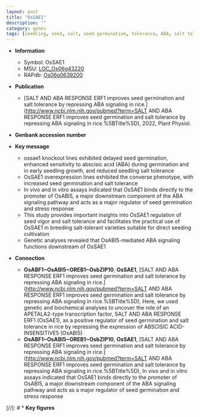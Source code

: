 ```yaml
---
layout: post
title: "OsSAE1"
description: ""
category: genes
tags: [seedling, seed, salt, seed germination, tolerance, ABA, salt tolerance, stress, breeding, abscisic acid,  ABA , stress response, seedling growth]
---
```


* **Information**  
    + Symbol: OsSAE1  
    + MSU: [LOC_Os06g43220](http://rice.uga.edu/cgi-bin/ORF_infopage.cgi?orf=LOC_Os06g43220)  
    + RAPdb: [Os06g0639200](https://rapdb.dna.affrc.go.jp/locus/?name=Os06g0639200)  

* **Publication**  
    + [SALT AND ABA RESPONSE ERF1 improves seed germination and salt tolerance by repressing ABA signaling in rice.](http://www.ncbi.nlm.nih.gov/pubmed?term=SALT AND ABA RESPONSE ERF1 improves seed germination and salt tolerance by repressing ABA signaling in rice.%5BTitle%5D), 2022, Plant Physiol.

* **Genbank accession number**  

* **Key message**  
    + ossae1 knockout lines exhibited delayed seed germination, enhanced sensitivity to abscisic acid (ABA) during germination and in early seedling growth, and reduced seedling salt tolerance
    + OsSAE1 overexpression lines exhibited the converse phenotype, with increased seed germination and salt tolerance
    + In vivo and in vitro assays indicated that OsSAE1 binds directly to the promoter of OsABI5, a major downstream component of the ABA signaling pathway and acts as a major regulator of seed germination and stress response
    + This study provides important insights into OsSAE1 regulation of seed vigor and salt tolerance and facilitates the practical use of OsSAE1 in breeding salt-tolerant varieties suitable for direct seeding cultivation
    + Genetic analyses revealed that OsABI5-mediated ABA signaling functions downstream of OsSAE1

* **Connection**  
    + __OsABF1~OsABI5~OREB1~OsbZIP10__, __OsSAE1__, [SALT AND ABA RESPONSE ERF1 improves seed germination and salt tolerance by repressing ABA signaling in rice.](http://www.ncbi.nlm.nih.gov/pubmed?term=SALT AND ABA RESPONSE ERF1 improves seed germination and salt tolerance by repressing ABA signaling in rice.%5BTitle%5D),  Here, we used genetic and biochemical analyses to uncover the role of an APETALA2-type transcription factor, SALT AND ABA RESPONSE ERF1 (OsSAE1), as a positive regulator of seed germination and salt tolerance in rice by repressing the expression of ABSCISIC ACID-INSENSITIVE5 (OsABI5)
    + __OsABF1~OsABI5~OREB1~OsbZIP10__, __OsSAE1__, [SALT AND ABA RESPONSE ERF1 improves seed germination and salt tolerance by repressing ABA signaling in rice.](http://www.ncbi.nlm.nih.gov/pubmed?term=SALT AND ABA RESPONSE ERF1 improves seed germination and salt tolerance by repressing ABA signaling in rice.%5BTitle%5D),  In vivo and in vitro assays indicated that OsSAE1 binds directly to the promoter of OsABI5, a major downstream component of the ABA signaling pathway and acts as a major regulator of seed germination and stress response

[//]: # * **Key figures**  


